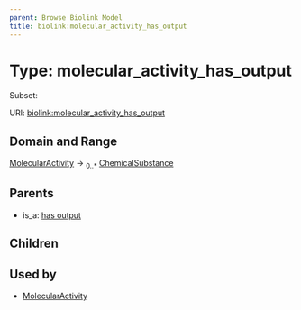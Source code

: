 ```yaml
---
parent: Browse Biolink Model
title: biolink:molecular_activity_has_output
---
```


# Type: molecular_activity_has_output

Subset:



URI: [biolink:molecular_activity_has_output](https://w3id.org/biolink/vocab/molecular_activity_has_output)

## Domain and Range

[MolecularActivity](MolecularActivity.md) ->  <sub>0..*</sub> [ChemicalSubstance](ChemicalSubstance.md)

## Parents

 *  is_a: [has output](has_output.md)

## Children


## Used by

 * [MolecularActivity](MolecularActivity.md)
